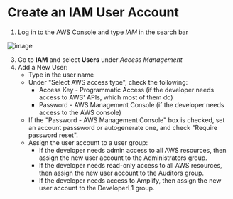 # Create an IAM User Account

1. Log in to the AWS Console and type _IAM_ in the search bar

![image](https://user-images.githubusercontent.com/78450870/144706096-93034afc-8db7-47d5-9a89-e8387e0c1784.png)

3. Go to **IAM** and select **Users** under _Access Management_
4. Add a New User:
   * Type in the user name
   * Under "Select AWS access type", check the following:
      * Access Key - Programmatic Access (if the developer needs access to AWS' APIs, which most of them do)
      * Password - AWS Management Console (if the developer needs access to the AWS console)
   * If the "Password - AWS Management Console" box is checked, set an account passsword or autogenerate one, and check "Require password reset".
   * Assign the user account to a user group:  
      * If the developer needs admin access to all AWS resources, then assign the new user account to the Administrators group.
      * If the developer needs read-only access to all AWS resources, then assign the new user account to the Auditors group.
      * If the developer needs access to Amplify, then assign the new user account to the DeveloperL1 group.
